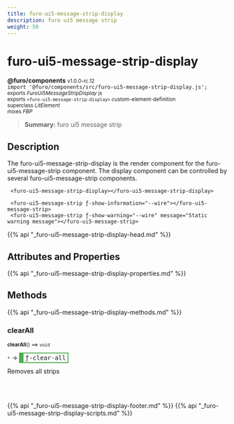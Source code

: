 ```yaml
---
title: furo-ui5-message-strip-display
description: furo ui5 message strip
weight: 50
---
```


# furo-ui5-message-strip-display
**@furo/components** <small>v1.0.0-rc.12</small>
<br>`import '@furo/components/src/furo-ui5-message-strip-display.js';`<small>
<br>exports *FuroUi5MessageStripDisplay* js
<br>exports `<furo-ui5-message-strip-display>` custom-element-definition
<br>superclass *LitElement*
<br> mixes *FBP*</small>

> **Summary:** furo ui5 message strip

## Description

The furo-ui5-message-strip-display is the render component for the furo-ui5-message-strip component.
The display component can be controlled by several furo-ui5-message-strip components.

```
 <furo-ui5-message-strip-display></furo-ui5-message-strip-display>

 <furo-ui5-message-strip ƒ-show-information="--wire"></furo-ui5-message-strip>
 <furo-ui5-message-strip ƒ-show-warning="--wire" message="Static warning message"></furo-ui5-message-strip>
```

{{% api "_furo-ui5-message-strip-display-head.md" %}}

## Attributes and Properties
{{% api "_furo-ui5-message-strip-display-properties.md" %}}








## Methods
{{% api "_furo-ui5-message-strip-display-methods.md" %}}



### **clearAll**
<small>**clearAll**() ⟹ `void`</small>

<small>`*`</small> →
<span  style="border-width:2px 2px 2px 10px; border-style: solid;border-color:  rgb(76, 175, 80);font-family:monospace; padding:2px 4px;">ƒ-clear-all</span>

Removes all strips

<br><br>







{{% api "_furo-ui5-message-strip-display-footer.md" %}}
{{% api "_furo-ui5-message-strip-display-scripts.md" %}}
